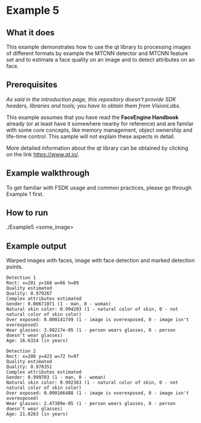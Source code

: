 # Example 5
## What it does
This example demonstrates how to use the qt library to processing images of different
formats by example the MTCNN detector and MTCNN feature set and to estimate a face quality
on an image and to detect attributes on an face.

## Prerequisites
*As said in the introduction page, this repository doesn't provide SDK headers, libraries and tools;
you have to obtain them from VisionLabs.*

This example assumes that you have read the **FaceEngine Handbook** already
(or at least have it somewhere nearby for reference) and are familar with some core concepts,
like memory management, object ownership and life-time control. This sample will not explain
these aspects in detail.

More detailed information about the qt library can be obtained by clicking on the link https://www.qt.io/.

## Example walkthrough
To get familiar with FSDK usage and common practices, please go through Example 1 first.

## How to run
./Example5 <some_image>

## Example output
Warped images with faces, image with face detection and marked detection points.
```
Detection 1
Rect: x=201 y=160 w=66 h=89
Quality estimated
Quality: 0.979267
Complex attributes estimated
Gender: 0.00671071 (1 - man, 0 - woman)
Natural skin color: 0.994203 (1 - natural color of skin, 0 - not natural color of skin color)
Over exposed: 0.000141749 (1 - image is overexposed, 0 - image isn't overexposed)
Wear glasses: 3.98217e-05 (1 - person wears glasses, 0 - person doesn't wear glasses)
Age: 16.6324 (in years)

Detection 2
Rect: x=280 y=423 w=72 h=97
Quality estimated
Quality: 0.978351
Complex attributes estimated
Gender: 0.999703 (1 - man, 0 - woman)
Natural skin color: 0.992363 (1 - natural color of skin, 0 - not natural color of skin color)
Over exposed: 0.000166408 (1 - image is overexposed, 0 - image isn't overexposed)
Wear glasses: 2.47389e-05 (1 - person wears glasses, 0 - person doesn't wear glasses)
Age: 21.8263 (in years)
```
